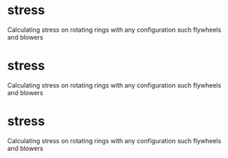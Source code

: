 # stress
Calculating stress on rotating rings with any configuration such flywheels and blowers
# stress
Calculating stress on rotating rings with any configuration such flywheels and blowers
# stress
Calculating stress on rotating rings with any configuration such flywheels and blowers
